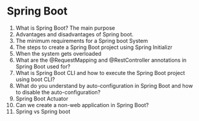 # Spring Boot
1.	What is Spring Boot? The main purpose
2.	Advantages and disadvantages of Spring boot.
3.	The minimum requirements for a Spring boot System
4.	The steps to create a Spring Boot project using Spring Initializr
5.	When the system gets overloaded
6.	What are the @RequestMapping and @RestController annotations in Spring Boot used for?
7.	What is Spring Boot CLI and how to execute the Spring Boot project using boot CLI?
8.	What do you understand by auto-configuration in Spring Boot and how to disable the auto-configuration?
9.	Spring Boot Actuator
10.	Can we create a non-web application in Spring Boot?
11.	Spring vs Spring boot
